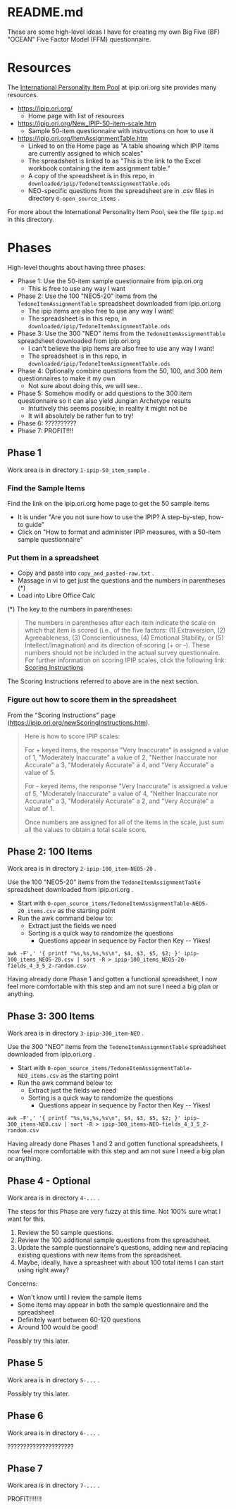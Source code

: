 
# README.md

These are some high-level ideas I have for creating my own Big Five (BF) "OCEAN" Five Factor Model (FFM) questionnaire.

# Resources

The [International Personality Item Pool](https://ipip.ori.org) at ipip.ori.org site provides many resources.

- https://ipip.ori.org/
  - Home page with list of resources
- https://ipip.ori.org/New_IPIP-50-item-scale.htm
  - Sample 50-item questionnaire with instructions on how to use it
- https://ipip.ori.org/ItemAssignmentTable.htm
  - Linked to on the Home page as "A table showing which IPIP items are currently assigned to which scales"
  - The spreadsheet is linked to as "This is the link to the Excel workbook containing the item assignment table."
  - A copy of the spreadsheet is in this repo, in `downloaded/ipip/TedoneItemAssignmentTable.ods`
  - NEO-specific questions from the spreadsheet are in .csv files in directory `0-open_source_items` .

For more about the International Personality Item Pool, see the file `ipip.md` in this directory.

# Phases

High-level thoughts about having three phases:

- Phase 1: Use the 50-item sample questionnaire from ipip.ori.org
  - This is free to use any way I want
- Phase 2: Use the 100 "NEO5-20" items from the `TedoneItemAssignmentTable` spreadsheet downloaded from ipip.ori.org
  - The ipip items are also free to use any way I want!
  - The spreadsheet is in this repo, in `downloaded/ipip/TedoneItemAssignmentTable.ods`
- Phase 3: Use the 300 "NEO" items from the `TedoneItemAssignmentTable` spreadsheet downloaded from ipip.ori.org
  - I can't believe the ipip items are also free to use any way I want!
  - The spreadsheet is in this repo, in `downloaded/ipip/TedoneItemAssignmentTable.ods`
- Phase 4: Optionally combine questions from the 50, 100, and 300 item questionnaires to make it my own
  - Not sure about doing this, we will see...
- Phase 5: Somehow modify or add questions to the 300 item questionnaire so it can also yield Jungian Archetype results
  - Intuitively this seems possible, in reality it might not be
  - It will absolutely be rather fun to try!
- Phase 6: ??????????
- Phase 7: PROFIT!!!!

## Phase 1

Work area is in directory `1-ipip-50_item_sample` .

### Find the Sample Items

Find the link on the ipip.ori.org home page to get the 50 sample items

- It is under "Are you not sure how to use the IPIP? A step-by-step, how-to guide"
- Click on "How to format and administer IPIP measures, with a 50-item sample questionnaire"

### Put them in a spreadsheet

- Copy and paste into `copy_and_pasted-raw.txt` .
- Massage in vi to get just the questions and the numbers in parentheses (*)
- Load into Libre Office Calc

(*) The key to the numbers in parentheses:

> The numbers in parentheses after each item indicate the scale on which that item is scored (i.e., of the five factors: (1) Extraversion, (2) Agreeableness, (3) Conscientiousness, (4) Emotional Stability, or (5) Intellect/Imagination) and its direction of scoring (+ or -). These numbers should not be included in the actual survey questionnaire. For further information on scoring IPIP scales, click the following link: [Scoring Instructions](https://ipip.ori.org/newScoringInstructions.htm).

The Scoring Instructions referred to above are in the next section.

### Figure out how to score them in the spreadsheet

From the "Scoring Instructions" page (https://ipip.ori.org/newScoringInstructions.htm).

> Here is how to score IPIP scales:
>
> For + keyed items, the response "Very Inaccurate" is assigned a value of 1, "Moderately Inaccurate" a value of 2, "Neither Inaccurate nor Accurate" a 3, "Moderately Accurate" a 4, and "Very Accurate" a value of 5.
>
> For - keyed items, the response "Very Inaccurate" is assigned a value of 5, "Moderately Inaccurate" a value of 4, "Neither Inaccurate nor Accurate" a 3, "Moderately Accurate" a 2, and "Very Accurate" a value of 1.
>
> Once numbers are assigned for all of the items in the scale, just sum all the values to obtain a total scale score.

## Phase 2: 100 Items

Work area is in directory `2-ipip-100_item-NEO5-20` .

Use the 100 "NEO5-20" items from the `TedoneItemAssignmentTable` spreadsheet downloaded from ipip.ori.org .

- Start with `0-open_source_items/TedoneItemAssignmentTable-NEO5-20_items.csv` as the starting point
- Run the awk command below to:
  - Extract just the fields we need
  - Sorting is a quick way to randomize the questions
    - Questions appear in sequence by Factor then Key -- Yikes!

```
awk -F',' '{ printf "%s,%s,%s,%s\n", $4, $3, $5, $2; }' ipip-100_items_NEO5-20.csv | sort -R > ipip-100_items_NEO5-20-fields_4_3_5_2-random.csv
```

Having already done Phase 1 and gotten a functional spreadsheet, I now feel more comfortable with this step
and am not sure I need a big plan or anything.

## Phase 3: 300 Items

Work area is in directory `3-ipip-300_item-NEO` .

Use the 300 "NEO" items from the `TedoneItemAssignmentTable` spreadsheet downloaded from ipip.ori.org .

- Start with `0-open_source_items/TedoneItemAssignmentTable-NEO_items.csv` as the starting point
- Run the awk command below to:
  - Extract just the fields we need
  - Sorting is a quick way to randomize the questions
    - Questions appear in sequence by Factor then Key -- Yikes!

```
awk -F',' '{ printf "%s,%s,%s,%s\n", $4, $3, $5, $2; }' ipip-300_items-NEO.csv | sort -R > ipip-300_items-NEO-fields_4_3_5_2-random.csv
```

Having already done Phases 1 and 2 and gotten functional spreadsheets, I now feel more comfortable with this step
and am not sure I need a big plan or anything.

## Phase 4 - Optional

Work area is in directory `4-...` .

The steps for this Phase are very fuzzy at this time.
Not 100% sure what I want for this.

1. Review the 50 sample questions.
2. Review the 100 additional sample questions from the spreadsheet.
3. Update the sample questionnaire's questions, adding new and replacing existing questions with new items from the spreadsheet.
4. Maybe, ideally, have a spreasheet with about 100 total items I can start using right away?

Concerns:

- Won't know until I review the sample items
- Some items may appear in both the sample questionnaire and the spreadsheet
- Definitely want between 60-120 questions
- Around 100 would be good!

Possibly try this later.

## Phase 5

Work area is in directory `5-...` .

Possibly try this later.

## Phase 6

Work area is in directory `6-...` .

?????????????????????

## Phase 7

Work area is in directory `7-...` .

PROFIT!!!!!!!

